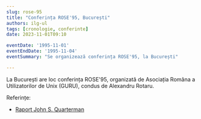 ```yaml
---
slug: rose-95
title: "Conferința ROSE'95, București"
authors: ilg-ul
tags: [cronologie, conferinte]
date: 2023-11-01T09:10

eventDate: '1995-11-01'
eventEndDate: '1995-11-04'
eventSummary: "Se organizează conferința ROSE'95, la București"

---
```


La București are loc conferința ROSE'95, organizată de Asociația Româna
a Utilizatorilor de Unix (GURU), condus de Alexandru Rotaru.

<!-- truncate -->

Referințe:

- [Raport John S. Quarterman](http://linux.punct.info/postrose.html)
